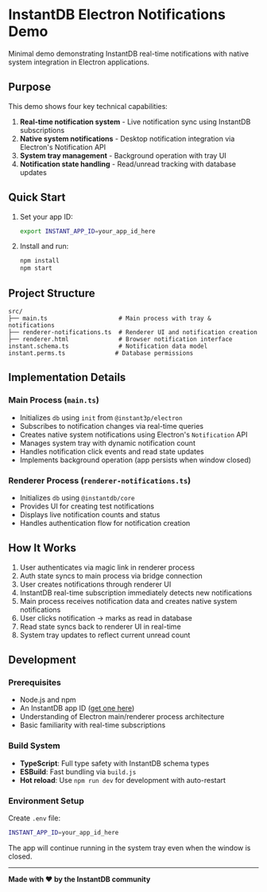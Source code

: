 # InstantDB Electron Notifications Demo

Minimal demo demonstrating InstantDB real-time notifications with native system integration in Electron applications.

## Purpose

This demo shows four key technical capabilities:

1. **Real-time notification system** - Live notification sync using InstantDB subscriptions
2. **Native system notifications** - Desktop notification integration via Electron's Notification API
3. **System tray management** - Background operation with tray UI
4. **Notification state handling** - Read/unread tracking with database updates

## Quick Start

1. Set your app ID:
   ```bash
   export INSTANT_APP_ID=your_app_id_here
   ```

2. Install and run:
   ```bash
   npm install
   npm start
   ```

## Project Structure

```
src/
├── main.ts                    # Main process with tray & notifications
├── renderer-notifications.ts  # Renderer UI and notification creation
├── renderer.html              # Browser notification interface
instant.schema.ts              # Notification data model
instant.perms.ts              # Database permissions
```

## Implementation Details

### Main Process (`main.ts`)
- Initializes `db` using `init` from `@instant3p/electron`
- Subscribes to notification changes via real-time queries
- Creates native system notifications using Electron's `Notification` API
- Manages system tray with dynamic notification count
- Handles notification click events and read state updates
- Implements background operation (app persists when window closed)

### Renderer Process (`renderer-notifications.ts`)
- Initializes `db` using `@instantdb/core`
- Provides UI for creating test notifications
- Displays live notification counts and status
- Handles authentication flow for notification creation

## How It Works

1. User authenticates via magic link in renderer process
2. Auth state syncs to main process via bridge connection
3. User creates notifications through renderer UI
4. InstantDB real-time subscription immediately detects new notifications
5. Main process receives notification data and creates native system notifications
6. User clicks notification → marks as read in database
7. Read state syncs back to renderer UI in real-time
8. System tray updates to reflect current unread count

## Development

### Prerequisites
- Node.js and npm
- An InstantDB app ID ([get one here](https://instantdb.com))
- Understanding of Electron main/renderer process architecture
- Basic familiarity with real-time subscriptions

### Build System
- **TypeScript**: Full type safety with InstantDB schema types
- **ESBuild**: Fast bundling via `build.js`
- **Hot reload**: Use `npm run dev` for development with auto-restart

### Environment Setup
Create `.env` file:
```bash
INSTANT_APP_ID=your_app_id_here
```

The app will continue running in the system tray even when the window is closed.

---
**Made with ❤️ by the InstantDB community**